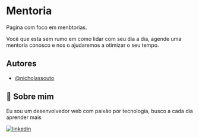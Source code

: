 
# Mentoria

Pagina com foco em menbtorias.

Você que esta sem rumo em como lidar com seu dia a dia, agende uma mentoria conosco e nos o ajudaremos a otimizar o seu tempo.

## Autores

- [@nicholassouto](https://www.github.com/nicholassouto)


## 🚀 Sobre mim
Eu sou um desenvolvedor web com paixão por tecnologia, busco a cada dia aprender mais



[![linkedin](https://img.shields.io/badge/linkedin-0A66C2?style=for-the-badge&logo=linkedin&logoColor=white)](https://www.linkedin.com/in/nicholas-souto-56b947142/)



